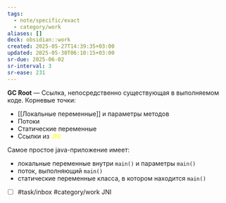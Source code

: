 ```yaml
---
tags:
  - note/specific/exact
  - category/work
aliases: []
deck: obsidian::work
created: 2025-05-27T14:39:35+03:00
updated: 2025-05-30T06:10:15+03:00
sr-due: 2025-06-02
sr-interval: 3
sr-ease: 231
---
```


**GC Root**
—
Ссылка, непосредственно существующая в выполняемом коде.
Корневые точки:
- [[Локальные переменные]] и параметры методов
- Потоки
- Статические переменные
- Ссылки из <font color="#ffff00">JNI</font>

Самое простое java-приложение имеет:
- локальные переменные внутри `main()` и параметры `main()`
- поток, выполняющий `main()`
- статические переменные класса, в котором находится `main()`

- [ ] #task/inbox #category/work JNI
